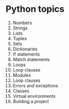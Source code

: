 # Python topics

1. Numbers
2. Strings
3. Lists
4. Tuples
5. Sets
6. Dictionaries
7. If statements
8. Match statements
9. Loops
10. Loop clauses
11. Modules
12. Loop clauses
13. Errors and exceptions
14. Classes
15. Virtual environments
16. Building a project
